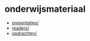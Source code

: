 # onderwijsmateriaal

* [presentaties/](../onderwijsmateriaal/presentaties/)
* [readers/](../onderwijsmateriaal/readers/)
* [opdrachten/](../onderwijsmateriaal/opdrachten/)
